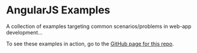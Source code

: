 # AngularJS Examples

A collection of examples targeting common scenarios/problems in web-app development...

To see these examples in action, go to the [GitHub page for this repo](http://mandarinconlabarba.github.io/angular-examples/).
